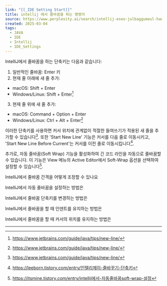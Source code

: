 ```yaml
---
link: "[[_IDE Setting Start]]"
title: intellij 에서 줄바꿈을 하는 명령어
source: https://www.perplexity.ai/search/intellij-eseo-julbaggumeul-han-nGMVBx.TRvOv7LzyIj9.0Q
created: 2025-03-04
tags:
  - JAVA
  - IDE
  - Intellij
  - IDE_Settings
---
```

IntelliJ에서 줄바꿈을 하는 단축키는 다음과 같습니다:

1. 일반적인 줄바꿈: Enter 키
2. 현재 줄 아래에 새 줄 추가:

- macOS: Shift + Enter
- Windows/Linux: Shift + Enter[^2]
3. 현재 줄 위에 새 줄 추가:

- macOS: Command + Option + Enter
- Windows/Linux: Ctrl + Alt + Enter[^2]

이러한 단축키를 사용하면 커서 위치에 관계없이 적절한 들여쓰기가 적용된 새 줄을 추가할 수 있습니다[^2]. 또한 'Start New Line' 기능은 커서를 다음 줄로 이동시키고, 'Start New Line Before Current'는 커서를 이전 줄로 이동시킵니다[^1].

추가로, 자동 줄바꿈(Soft Wrap) 기능을 활성화하여 긴 코드 라인을 자동으로 줄바꿈할 수 있습니다. 이 기능은 View 메뉴의 Active Editor에서 Soft-Wrap 옵션을 선택하여 설정할 수 있습니다[^5].

IntelliJ에서 줄바꿈 간격을 어떻게 조정할 수 있나요

IntelliJ에서 자동 줄바꿈을 설정하는 방법은

IntelliJ에서 줄바꿈 단축키를 변경하는 방법은

IntelliJ에서 줄바꿈을 할 때 인덴트를 유지하는 방법은

IntelliJ에서 줄바꿈을 할 때 커서의 위치를 유지하는 방법은

---

[^1]: https://leeborn.tistory.com/entry/인텔리제이-줄바꾸기-단축키

[^2]: https://www.jetbrains.com/guide/java/tips/new-line/

[^5]: https://itsmine.tistory.com/entry/intellij에서-자동줄바꿈soft-wrap-설정